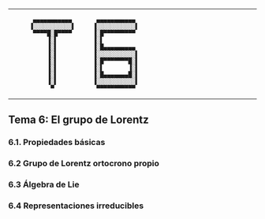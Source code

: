 
--------------------


           ▄▄▄▄▄▄▄▄▄▄▄       ▄▄▄▄▄▄▄▄▄▄▄
          ▐░░░░░░░░░░░▌     ▐░░░░░░░░░░░▌
           ▀▀▀▀█░█▀▀▀▀      ▐░█▀▀▀▀▀▀▀▀▀
               ▐░▌          ▐░▌
               ▐░▌          ▐░█▄▄▄▄▄▄▄▄▄
               ▐░▌          ▐░░░░░░░░░░░▌
               ▐░▌          ▐░█▀▀▀▀▀▀▀█░▌
               ▐░▌          ▐░▌       ▐░▌
               ▐░▌          ▐░█▄▄▄▄▄▄▄█░▌
               ▐░▌          ▐░░░░░░░░░░░▌
                ▀            ▀▀▀▀▀▀▀▀▀▀▀


--------------------


## Tema 6: El grupo de Lorentz

### 6.1. Propiedades básicas

### 6.2 Grupo de Lorentz ortocrono propio

### 6.3 Álgebra de Lie

### 6.4 Representaciones irreducibles
